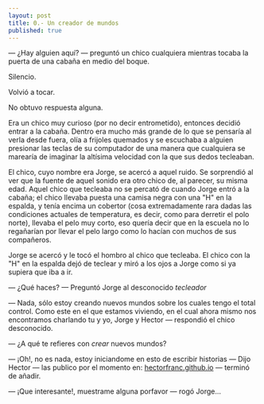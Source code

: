 ```yaml
---
layout: post
title: 0.- Un creador de mundos
published: true
---
```

— ¿Hay alguien aquí? — preguntó un chico cualquiera mientras tocaba la puerta de una cabaña en medio del boque.

Silencio.

Volvió a tocar.

No obtuvo respuesta alguna.

Era un chico muy curioso (por no decir entrometido), entonces decidió entrar a la cabaña.
Dentro era mucho más grande de lo que se pensaría al verla desde fuera, olía a frijoles quemados y se escuchaba a alguien presionar las teclas de su computador de una manera que cualquiera se marearía de imaginar la altísima velocidad con la que sus dedos tecleaban.

El chico, cuyo nombre era Jorge, se acercó a aquel ruido. Se sorprendió al ver que la fuente de aquel sonido era otro chico de, al parecer, su misma edad. Aquel chico que tecleaba no se percató de cuando Jorge entró a la cabaña; el chico llevaba puesta una camisa negra con una "H" en la espalda, y tenía encima un cobertor (cosa extremadamente rara dadas las condiciones actuales de temperatura, es decir, como para derretir el polo norte), llevaba el pelo muy corto, eso quería decir que en la escuela no lo regañarían por llevar el pelo largo como lo hacían con muchos de sus compañeros.

Jorge se acercó y le tocó el hombro al chico que tecleaba. El chico con la "H" en la espalda dejó de teclear y miró a los ojos a Jorge como si ya supiera que iba a ir.

— ¿Qué haces? — Preguntó Jorge al desconocido _tecleador_

— Nada, sólo estoy creando nuevos mundos sobre los cuales tengo el total control. Como este en el que estamos viviendo, en el cual ahora mismo nos encontramos charlando tu y yo, Jorge y Hector — respondió el chico desconocido.

— ¿A qué te refieres con _crear_ nuevos mundos?

— ¡Oh!, no es nada, estoy iniciandome en esto de escribir historias — Dijo Hector — las publico por el momento en: [hectorfranc.github.io](https://hectorfranc.github.io) — terminó de añadir.

— ¡Que interesante!, muestrame alguna porfavor — rogó Jorge...